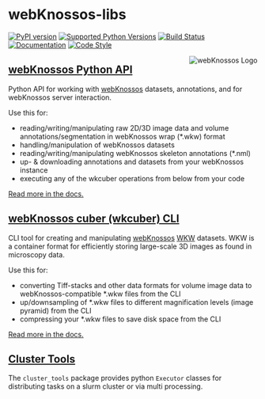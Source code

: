 # webKnossos-libs
[![PyPI version](https://img.shields.io/pypi/v/webknossos)](https://pypi.python.org/pypi/webknossos)
[![Supported Python Versions](https://img.shields.io/badge/Python-3.7%20%7C%203.8-blue)](https://pypi.python.org/pypi/webknossos)
[![Build Status](https://img.shields.io/github/workflow/status/scalableminds/webknossos-libs/CI/master)](https://github.com/scalableminds/webknossos-libs/actions?query=workflow%3A%22CI%22)
[![Documentation](https://img.shields.io/badge/docs-passing-brightgreen.svg)](https://docs.webknossos.org/webknossos-py/index.html)
[![Code Style](https://img.shields.io/badge/code%20style-black-000000.svg)](https://github.com/psf/black)
<!--- actual python version badge, currently missing Python 3.7 https://img.shields.io/pypi/pyversions/webknossos.svg --->

<img align="right" src="https://static.webknossos.org/images/oxalis.svg" alt="webKnossos Logo" />

## [webKnossos Python API](webknossos)
Python API for working with [webKnossos](https://webknossos.org) datasets, annotations, and for webKnossos server interaction.

Use this for:
- reading/writing/manipulating raw 2D/3D image data and volume annotations/segmentation in webKnossos wrap (*.wkw) format
- handling/manipulation of webKnossos datasets
- reading/writing/manipulating webKnossos skeleton annotations (*.nml)
- up- & downloading annotations and datasets from your webKnossos instance
- executing any of the wkcuber operations from below from your code

[Read more in the docs.](https://docs.webknossos.org/webknossos-py/)

## [webKnossos cuber (wkcuber) CLI](wkcuber)
CLI tool for creating and manipulating [webKnossos](https://webknossos.org) [WKW](https://github.com/scalableminds/webknossos-wrap) datasets. WKW is a container format for efficiently storing large-scale 3D images as found in microscopy data.

Use this for:
- converting Tiff-stacks and other data formats for volume image data to webKnossos-compatible *.wkw files from the CLI
- up/downsampling of *.wkw files to different magnification levels (image pyramid) from the CLI
- compressing your *.wkw files to save disk space from the CLI

[Read more in the docs.](https://docs.webknossos.org/wkcuber)

## [Cluster Tools](cluster_tools)
The `cluster_tools` package provides python `Executor` classes for distributing tasks on a slurm cluster or via multi processing.
